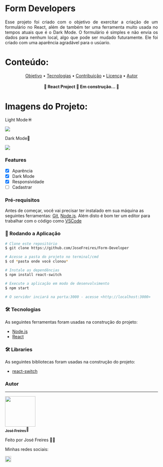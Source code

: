 # Form Developers

<p align="justify">Esse projeto foi criado com o objetivo de exercitar a criação de um formulário no React, além de também ter uma
ferramenta muito usada no tempos atuais que é o Dark Mode. O formulário é simples e não envia os dados para nenhum local, 
algo que pode ser mudado futuramente. Ele foi criado com uma aparência agradável para o usúario.</p>

# Conteúdo:

<p align="center">
 <a href="#objetivo">Objetivo</a> •
 <a href="#Tecnologias">Tecnologias</a> • 
 <a href="#contribuicao">Contribuição</a> • 
 <a href="#licenc-a">Licença</a> • 
 <a href="#autor">Autor</a>
</p>

<h4 align="center"> 
	🚧  React Project 🚀 Em construção...  🚧
</h4>

# Imagens do Projeto:

<p>Light Mode☀️</p>
<img src="https://user-images.githubusercontent.com/88195769/179406015-4a39afdf-8bf3-4a15-92c4-169d40fdd2e3.png" />
<p>Dark Mode🌙</p>
<img src="https://user-images.githubusercontent.com/88195769/179406454-742da62d-87ab-472d-8877-78f3f970b314.png" />

### Features

- [x] Aparência
- [x] Dark Mode
- [x] Responsividade
- [ ] Cadastrar

### Pré-requisitos

Antes de começar, você vai precisar ter instalado em sua máquina as seguintes ferramentas:
[Git](https://git-scm.com), [Node.js](https://nodejs.org/en/). 
Além disto é bom ter um editor para trabalhar com o código como [VSCode](https://code.visualstudio.com/)

### 🎲 Rodando a Aplicação

```bash
# Clone este repositório
$ git clone https://github.com/JoseFreires/Form-Developer

# Acesse a pasta do projeto no terminal/cmd
$ cd *pasta onde você clonou*

# Instale as dependências
$ npm install react-switch

# Execute a aplicação em modo de desenvolvimento
$ npm start

# O servidor inciará na porta:3000 - acesse <http://localhost:3000>
```

### 🛠 Tecnologias

As seguintes ferramentas foram usadas na construção do projeto:

- [Node.js](https://nodejs.org/en/)
- [React](https://pt-br.reactjs.org/)

### 🛠 Libraries

As seguintes bibliotecas foram usadas na construção do projeto:

- [react-switch](https://www.npmjs.com/package/react-switch)


### Autor
---

<a href="https://github.com/JoseFreires">
 <img src="https://avatars.githubusercontent.com/u/88195769?v=4" width="100px;" alt=""/>
 <br />
 <sub><b>José Freires</b></sub></a>🦊
</a>


Feito por José Freires 🦊🦊 

Minhas redes sociais:

<a href="https://www.linkedin.com/in/josé-guilherme-silva-freires-27b778227" type="_blank">
	<img style="width: 20px;
	cursor: pointer;" src="https://cdn-icons.flaticon.com/png/512/3536/premium/3536505.png?token=exp=1658073236~hmac=f40313435491c07d739bb205950cf6d4" />
</a>
